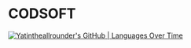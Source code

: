 # CODSOFT
[![Yatintheallrounder's GitHub | Languages Over Time](https://stats.quine.sh/Yatintheallrounder/languages-over-time?theme=dark)](https://quine.sh?utm_source=widgets&utm_campaign=Yatintheallrounder)
